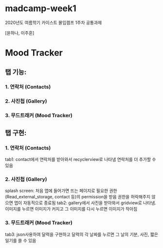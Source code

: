 # madcamp-week1
2020년도 여름학기 카이스트 몰입캠프 1주차 공통과제

[윤하나, 이주훈]

# Mood Tracker #


## 탭 기능: ##
### 1. 연락처 (Contacts) ###
### 2. 사진첩 (Gallery) ###
### 3. 무드트래커 (Mood Tracker) ###

## 탭 구현: ##
### 1. 연락처 (Contacts) ###
tab1: contact에서 연락처를 받아와서 recyclerview로 나타냄  연락처를 더 추가할 수 있음
### 2. 사진첩 (Gallery) ###
splash screen: 처음 앱에 들어가면 뜨는 페이지로 필요한 권한 (Read_external_storage, contact 등)의 permission을 받음 권한을 허락해주지 않으면 앱이 자동적으로 종료됨
tab2: gallery에서 사진을 받아와서 gridview로 나타냄. 이미지를 누르면 이미지가 커지고 그 이미지를 다시 누르면 이미지가 작아짐

### 3. 무드트래커 (Mood Tracker) ###
tab3: json사용하여 달력을 구현하고 달력의 각 날짜를 누르면 그 날의 기분, 사진, 짧은 일기를 쓸 수 있음
